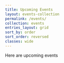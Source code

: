 ```yaml
---
title: Upcoming Events
layout: events-collection
permalink: /events/
collection: events
entries_layout: grid
sort_by: order
sort_order: reversed
classes: wide
---
```


Here are upcoming events
